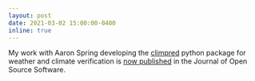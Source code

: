```yaml
---
layout: post
date: 2021-03-02 15:00:00-0400
inline: true 
---
```


My work with Aaron Spring developing the [climpred](https://climpred.readthedocs.io/en/stable/) python package for weather and climate verification is [now published](https://joss.theoj.org/papers/10.21105/joss.02781) in the Journal of Open Source Software.